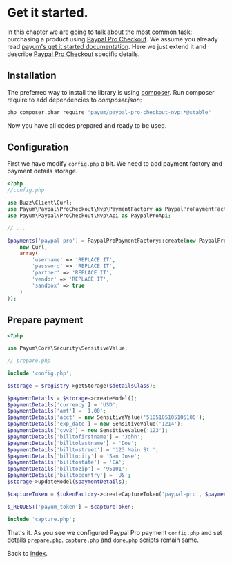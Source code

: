 # Get it started.

In this chapter we are going to talk about the most common task: purchasing a product using [Paypal Pro Checkout](https://www.paypal.com/webapps/mpp/paypal-payments-pro).
We assume you already read [payum's get it started documentation](https://github.com/Payum/Payum/blob/master/docs/get-it-started.md).
Here we just extend it and describe [Paypal Pro Checkout](https://www.paypal.com/webapps/mpp/paypal-payments-pro) specific details.

## Installation

The preferred way to install the library is using [composer](http://getcomposer.org/).
Run composer require to add dependencies to _composer.json_:

```bash
php composer.phar require "payum/paypal-pro-checkout-nvp:*@stable"
```

Now you have all codes prepared and ready to be used.

## Configuration

First we have modify `config.php` a bit.
We need to add payment factory and payment details storage.

```php
<?php
//config.php

use Buzz\Client\Curl;
use Payum\Paypal\ProCheckout\Nvp\PaymentFactory as PaypalProPaymentFactory;
use Payum\Paypal\ProCheckout\Nvp\Api as PaypalProApi;

// ...

$payments['paypal-pro'] = PaypalProPaymentFactory::create(new PaypalProApi(
    new Curl,
    array(
        'username' => 'REPLACE IT',
        'password' => 'REPLACE IT',
        'partner' => 'REPLACE IT',
        'vendor' => 'REPLACE IT',
        'sandbox' => true
    )
));
```

## Prepare payment

```php
<?php

use Payum\Core\Security\SensitiveValue;

// prepare.php

include 'config.php';

$storage = $registry->getStorage($detailsClass);

$paymentDetails = $storage->createModel();
$paymentDetails['currency'] = 'USD';
$paymentDetails['amt'] = '1.00';
$paymentDetails['acct' = new SensitiveValue('5105105105105100');
$paymentDetails['exp_date'] = new SensitiveValue('1214');
$paymentDetails['cvv2'] = new SensitiveValue('123');
$paymentDetails['billtofirstname'] = 'John';
$paymentDetails['billtolastname'] = 'Doe';
$paymentDetails['billtostreet'] = '123 Main St.';
$paymentDetails['billtocity'] = 'San Jose';
$paymentDetails['billtostate'] = 'CA';
$paymentDetails['billtozip'] = '95101';
$paymentDetails['billtocountry'] = 'US';
$storage->updateModel($paymentDetails);

$captureToken = $tokenFactory->createCaptureToken('paypal-pro', $paymentDetails, 'create_recurring_payment.php');

$_REQUEST['payum_token'] = $captureToken;

include 'capture.php';
```

That's it. As you see we configured Paypal Pro payment `config.php` and set details `prepare.php`.
`capture.php` and `done.php` scripts remain same.

Back to [index](index.md).

